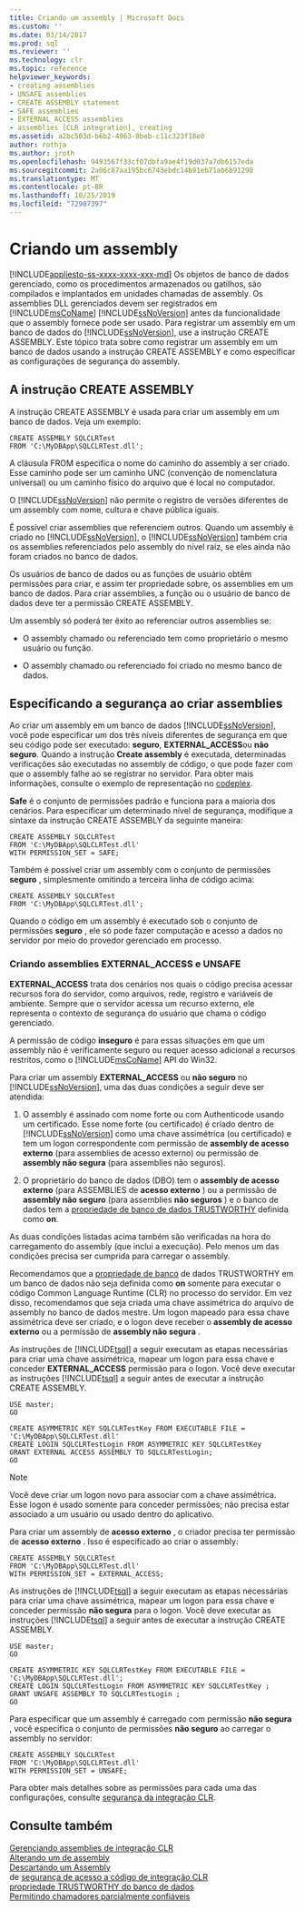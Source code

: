 ```yaml
---
title: Criando um assembly | Microsoft Docs
ms.custom: ''
ms.date: 03/14/2017
ms.prod: sql
ms.reviewer: ''
ms.technology: clr
ms.topic: reference
helpviewer_keywords:
- creating assemblies
- UNSAFE assemblies
- CREATE ASSEMBLY statement
- SAFE assemblies
- EXTERNAL_ACCESS assemblies
- assemblies [CLR integration], creating
ms.assetid: a2bc503d-b6b2-4963-8beb-c11c323f18e0
author: rothja
ms.author: jroth
ms.openlocfilehash: 9493567f33cf07dbfa9ae4f19d037a7db6157eda
ms.sourcegitcommit: 2a06c87aa195bc6743ebdc14b91eb71ab6b91298
ms.translationtype: MT
ms.contentlocale: pt-BR
ms.lasthandoff: 10/25/2019
ms.locfileid: "72907397"
---
```

# <a name="creating-an-assembly"></a>Criando um assembly
[!INCLUDE[appliesto-ss-xxxx-xxxx-xxx-md](../../../includes/appliesto-ss-xxxx-xxxx-xxx-md.md)]
  Os objetos de banco de dados gerenciado, como os procedimentos armazenados ou gatilhos, são compilados e implantados em unidades chamadas de assembly. Os assemblies DLL gerenciados devem ser registrados em [!INCLUDE[msCoName](../../../includes/msconame-md.md)] [!INCLUDE[ssNoVersion](../../../includes/ssnoversion-md.md)] antes da funcionalidade que o assembly fornece pode ser usado. Para registrar um assembly em um banco de dados do [!INCLUDE[ssNoVersion](../../../includes/ssnoversion-md.md)], use a instrução CREATE ASSEMBLY. Este tópico trata sobre como registrar um assembly em um banco de dados usando a instrução CREATE ASSEMBLY e como especificar as configurações de segurança do assembly.  
  
## <a name="the-create-assembly-statement"></a>A instrução CREATE ASSEMBLY  
 A instrução CREATE ASSEMBLY é usada para criar um assembly em um banco de dados. Veja um exemplo:  
  
```  
CREATE ASSEMBLY SQLCLRTest  
FROM 'C:\MyDBApp\SQLCLRTest.dll';  
```  
  
 A cláusula FROM especifica o nome do caminho do assembly a ser criado. Esse caminho pode ser um caminho UNC (convenção de nomenclatura universal) ou um caminho físico do arquivo que é local no computador.  
  
 O [!INCLUDE[ssNoVersion](../../../includes/ssnoversion-md.md)] não permite o registro de versões diferentes de um assembly com nome, cultura e chave pública iguais.  
  
 É possível criar assemblies que referenciem outros. Quando um assembly é criado no [!INCLUDE[ssNoVersion](../../../includes/ssnoversion-md.md)], o [!INCLUDE[ssNoVersion](../../../includes/ssnoversion-md.md)] também cria os assemblies referenciados pelo assembly do nível raiz, se eles ainda não foram criados no banco de dados.  
  
 Os usuários de banco de dados ou as funções de usuário obtêm permissões para criar, e assim ter propriedade sobre, os assemblies em um banco de dados. Para criar assemblies, a função ou o usuário de banco de dados deve ter a permissão CREATE ASSEMBLY.  
  
 Um assembly só poderá ter êxito ao referenciar outros assemblies se:  
  
-   O assembly chamado ou referenciado tem como proprietário o mesmo usuário ou função.  
  
-   O assembly chamado ou referenciado foi criado no mesmo banco de dados.  
  
## <a name="specifying-security-when-creating-assemblies"></a>Especificando a segurança ao criar assemblies  
 Ao criar um assembly em um banco de dados [!INCLUDE[ssNoVersion](../../../includes/ssnoversion-md.md)], você pode especificar um dos três níveis diferentes de segurança em que seu código pode ser executado: **seguro**, **EXTERNAL_ACCESS**ou **não seguro**. Quando a instrução **Create assembly** é executada, determinadas verificações são executadas no assembly de código, o que pode fazer com que o assembly falhe ao se registrar no servidor. Para obter mais informações, consulte o exemplo de representação no [codeplex](https://msftengprodsamples.codeplex.com/).  
  
 **Safe** é o conjunto de permissões padrão e funciona para a maioria dos cenários. Para especificar um determinado nível de segurança, modifique a sintaxe da instrução CREATE ASSEMBLY da seguinte maneira:  
  
```  
CREATE ASSEMBLY SQLCLRTest  
FROM 'C:\MyDBApp\SQLCLRTest.dll'  
WITH PERMISSION_SET = SAFE;  
```  
  
 Também é possível criar um assembly com o conjunto de permissões **seguro** , simplesmente omitindo a terceira linha de código acima:  
  
```  
CREATE ASSEMBLY SQLCLRTest  
FROM 'C:\MyDBApp\SQLCLRTest.dll';  
```  
  
 Quando o código em um assembly é executado sob o conjunto de permissões **seguro** , ele só pode fazer computação e acesso a dados no servidor por meio do provedor gerenciado em processo.  
  
### <a name="creating-external_access-and-unsafe-assemblies"></a>Criando assemblies EXTERNAL_ACCESS e UNSAFE  
 **EXTERNAL_ACCESS** trata dos cenários nos quais o código precisa acessar recursos fora do servidor, como arquivos, rede, registro e variáveis de ambiente. Sempre que o servidor acessa um recurso externo, ele representa o contexto de segurança do usuário que chama o código gerenciado.  
  
 A permissão de código **inseguro** é para essas situações em que um assembly não é verificamente seguro ou requer acesso adicional a recursos restritos, como o [!INCLUDE[msCoName](../../../includes/msconame-md.md)] API do Win32.  
  
 Para criar um assembly **EXTERNAL_ACCESS** ou **não seguro** no [!INCLUDE[ssNoVersion](../../../includes/ssnoversion-md.md)], uma das duas condições a seguir deve ser atendida:  
  
1.  O assembly é assinado com nome forte ou com Authenticode usando um certificado. Esse nome forte (ou certificado) é criado dentro de [!INCLUDE[ssNoVersion](../../../includes/ssnoversion-md.md)] como uma chave assimétrica (ou certificado) e tem um logon correspondente com permissão de **assembly de acesso externo** (para assemblies de acesso externo) ou permissão de **assembly não segura** (para assemblies não seguros).  
  
2.  O proprietário do banco de dados (DBO) tem o **assembly de acesso externo** (para ASSEMBLIES de **acesso externo** ) ou a permissão de **assembly não seguro** (para assemblies **não seguros** ) e o banco de dados tem a [propriedade de banco de dados TRUSTWORTHY](../../../relational-databases/security/trustworthy-database-property.md) definida como **on**.  

 As duas condições listadas acima também são verificadas na hora do carregamento do assembly (que inclui a execução). Pelo menos um das condições precisa ser cumprida para carregar o assembly.  
  
 Recomendamos que a [propriedade de banco](../../../relational-databases/security/trustworthy-database-property.md) de dados TRUSTWORTHY em um banco de dados não seja definida como **on** somente para executar o código Common Language Runtime (CLR) no processo do servidor. Em vez disso, recomendamos que seja criada uma chave assimétrica do arquivo de assembly no banco de dados mestre. Um logon mapeado para essa chave assimétrica deve ser criado, e o logon deve receber o **assembly de acesso externo** ou a permissão de **assembly não segura** .  
  
 As instruções de [!INCLUDE[tsql](../../../includes/tsql-md.md)] a seguir executam as etapas necessárias para criar uma chave assimétrica, mapear um logon para essa chave e conceder **EXTERNAL_ACCESS** permissão para o logon. Você deve executar as instruções [!INCLUDE[tsql](../../../includes/tsql-md.md)] a seguir antes de executar a instrução CREATE ASSEMBLY.  
  
```  
USE master;   
GO    
  
CREATE ASYMMETRIC KEY SQLCLRTestKey FROM EXECUTABLE FILE = 'C:\MyDBApp\SQLCLRTest.dll'     
CREATE LOGIN SQLCLRTestLogin FROM ASYMMETRIC KEY SQLCLRTestKey     
GRANT EXTERNAL ACCESS ASSEMBLY TO SQLCLRTestLogin;   
GO   
```  
  
> [!NOTE]  
>  Você deve criar um logon novo para associar com a chave assimétrica. Esse logon é usado somente para conceder permissões; não precisa estar associado a um usuário ou usado dentro do aplicativo.  
  
 Para criar um assembly de **acesso externo** , o criador precisa ter permissão de **acesso externo** . Isso é especificado ao criar o assembly:  
  
```  
CREATE ASSEMBLY SQLCLRTest  
FROM 'C:\MyDBApp\SQLCLRTest.dll'  
WITH PERMISSION_SET = EXTERNAL_ACCESS;  
```  
  
 As instruções de [!INCLUDE[tsql](../../../includes/tsql-md.md)] a seguir executam as etapas necessárias para criar uma chave assimétrica, mapear um logon para essa chave e conceder permissão **não segura** para o logon. Você deve executar as instruções [!INCLUDE[tsql](../../../includes/tsql-md.md)] a seguir antes de executar a instrução CREATE ASSEMBLY.  
  
```  
USE master;   
GO    
  
CREATE ASYMMETRIC KEY SQLCLRTestKey FROM EXECUTABLE FILE = 'C:\MyDBApp\SQLCLRTest.dll';     
CREATE LOGIN SQLCLRTestLogin FROM ASYMMETRIC KEY SQLCLRTestKey ;    
GRANT UNSAFE ASSEMBLY TO SQLCLRTestLogin ;  
GO  
```  
  
 Para especificar que um assembly é carregado com permissão **não segura** , você especifica o conjunto de permissões **não seguro** ao carregar o assembly no servidor:  
  
```  
CREATE ASSEMBLY SQLCLRTest  
FROM 'C:\MyDBApp\SQLCLRTest.dll'  
WITH PERMISSION_SET = UNSAFE;  
```  
  
 Para obter mais detalhes sobre as permissões para cada uma das configurações, consulte [segurança da integração CLR](../../../relational-databases/clr-integration/security/clr-integration-security.md).  
  
## <a name="see-also"></a>Consulte também  
 [Gerenciando assemblies de integração CLR](../../../relational-databases/clr-integration/assemblies/managing-clr-integration-assemblies.md)   
 [Alterando um  de assembly](../../../relational-databases/clr-integration/assemblies/altering-an-assembly.md)  
 [Descartando um Assembly](../../../relational-databases/clr-integration/assemblies/dropping-an-assembly.md)   
   de [segurança de acesso a código de integração CLR](../../../relational-databases/clr-integration/security/clr-integration-code-access-security.md)  
 [propriedade TRUSTWORTHY do banco de dados](../../../relational-databases/security/trustworthy-database-property.md)   
 [Permitindo chamadores parcialmente confiáveis](https://msdn.microsoft.com/library/20b0248f-36da-4fc3-97d2-3789fcf6e084)  
  
  
